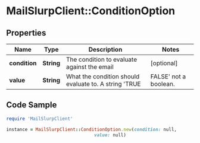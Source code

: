 # MailSlurpClient::ConditionOption

## Properties

Name | Type | Description | Notes
------------ | ------------- | ------------- | -------------
**condition** | **String** | The condition to evaluate against the email | [optional] 
**value** | **String** | What the condition should evaluate to. A string &#39;TRUE|FALSE&#39; not a boolean. | [optional] 

## Code Sample

```ruby
require 'MailSlurpClient'

instance = MailSlurpClient::ConditionOption.new(condition: null,
                                 value: null)
```


